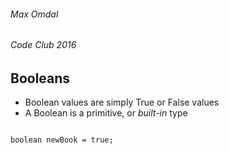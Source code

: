 ###### Max Omdal ######
###### Code Club 2016 ######

## Booleans ##

- Boolean values are simply True or False values
- A Boolean is a primitive, or *built-in* type

```

boolean newBook = true;

```
